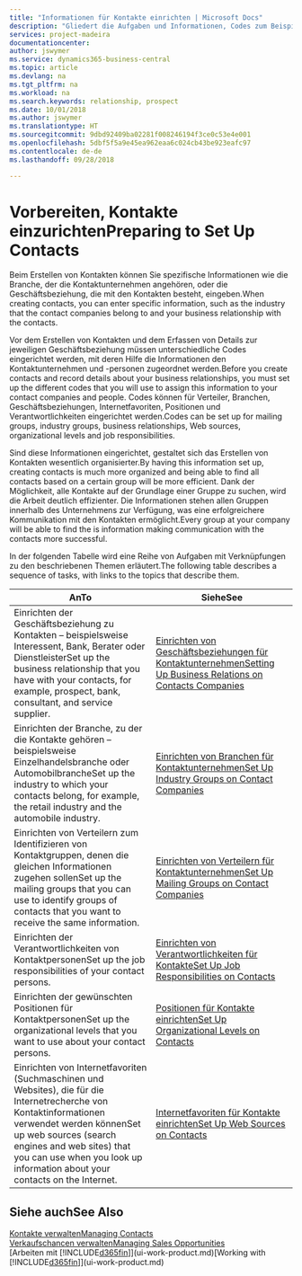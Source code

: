 ```yaml
---
title: "Informationen für Kontakte einrichten | Microsoft Docs"
description: "Gliedert die Aufgaben und Informationen, Codes zum Beispiel über Branchen und Geschäftsbeziehungen festzulegen, bevor Sie Kontakte erstellen."
services: project-madeira
documentationcenter: 
author: jswymer
ms.service: dynamics365-business-central
ms.topic: article
ms.devlang: na
ms.tgt_pltfrm: na
ms.workload: na
ms.search.keywords: relationship, prospect
ms.date: 10/01/2018
ms.author: jswymer
ms.translationtype: HT
ms.sourcegitcommit: 9dbd92409ba02281f008246194f3ce0c53e4e001
ms.openlocfilehash: 5dbf5f5a9e45ea962eaa6c024cb43be923eafc97
ms.contentlocale: de-de
ms.lasthandoff: 09/28/2018

---
```

# <a name="preparing-to-set-up-contacts"></a><span data-ttu-id="498b3-103">Vorbereiten, Kontakte einzurichten</span><span class="sxs-lookup"><span data-stu-id="498b3-103">Preparing to Set Up Contacts</span></span>
<span data-ttu-id="498b3-104">Beim Erstellen von Kontakten können Sie spezifische Informationen wie die Branche, der die Kontaktunternehmen angehören, oder die Geschäftsbeziehung, die mit den Kontakten besteht, eingeben.</span><span class="sxs-lookup"><span data-stu-id="498b3-104">When creating contacts, you can enter specific information, such as the industry that the contact companies belong to and your business relationship with the contacts.</span></span>

<span data-ttu-id="498b3-105">Vor dem Erstellen von Kontakten und dem Erfassen von Details zur jeweiligen Geschäftsbeziehung müssen unterschiedliche Codes eingerichtet werden, mit deren Hilfe die Informationen den Kontaktunternehmen und -personen zugeordnet werden.</span><span class="sxs-lookup"><span data-stu-id="498b3-105">Before you create contacts and record details about your business relationships, you must set up the different codes that you will use to assign this information to your contact companies and people.</span></span> <span data-ttu-id="498b3-106">Codes können für Verteiler, Branchen, Geschäftsbeziehungen, Internetfavoriten, Positionen und Verantwortlichkeiten eingerichtet werden.</span><span class="sxs-lookup"><span data-stu-id="498b3-106">Codes can be set up for mailing groups, industry groups, business relationships, Web sources, organizational levels and job responsibilities.</span></span>

<span data-ttu-id="498b3-107">Sind diese Informationen eingerichtet, gestaltet sich das Erstellen von Kontakten wesentlich organisierter.</span><span class="sxs-lookup"><span data-stu-id="498b3-107">By having this information set up, creating contacts is much more organized and being able to find all contacts based on a certain group will be more efficient.</span></span> <span data-ttu-id="498b3-108">Dank der Möglichkeit, alle Kontakte auf der Grundlage einer Gruppe zu suchen, wird die Arbeit deutlich effizienter. Die Informationen stehen allen Gruppen innerhalb des Unternehmens zur Verfügung, was eine erfolgreichere Kommunikation mit den Kontakten ermöglicht.</span><span class="sxs-lookup"><span data-stu-id="498b3-108">Every group at your company will be able to find the is information making communication with the contacts more successful.</span></span>

<span data-ttu-id="498b3-109">In der folgenden Tabelle wird eine Reihe von Aufgaben mit Verknüpfungen zu den beschriebenen Themen erläutert.</span><span class="sxs-lookup"><span data-stu-id="498b3-109">The following table describes a sequence of tasks, with links to the topics that describe them.</span></span> 

| <span data-ttu-id="498b3-110">An</span><span class="sxs-lookup"><span data-stu-id="498b3-110">To</span></span> | <span data-ttu-id="498b3-111">Siehe</span><span class="sxs-lookup"><span data-stu-id="498b3-111">See</span></span> |
| --- | --- |
| <span data-ttu-id="498b3-112">Einrichten der Geschäftsbeziehung zu Kontakten – beispielsweise Interessent, Bank, Berater oder Dienstleister</span><span class="sxs-lookup"><span data-stu-id="498b3-112">Set up the business relationship that you have with your contacts, for example, prospect, bank, consultant, and service supplier.</span></span> |[<span data-ttu-id="498b3-113">Einrichten von Geschäftsbeziehungen für Kontaktunternehmen</span><span class="sxs-lookup"><span data-stu-id="498b3-113">Setting Up Business Relations on Contacts Companies</span></span>](marketing-business-relations.md) |
| <span data-ttu-id="498b3-114">Einrichten der Branche, zu der die Kontakte gehören – beispielsweise Einzelhandelsbranche oder Automobilbranche</span><span class="sxs-lookup"><span data-stu-id="498b3-114">Set up the industry to which your contacts belong, for example, the retail industry and the automobile industry.</span></span> |[<span data-ttu-id="498b3-115">Einrichten von Branchen für Kontaktunternehmen</span><span class="sxs-lookup"><span data-stu-id="498b3-115">Set Up Industry Groups on Contact Companies</span></span>](marketing-industry-groups.md) |
| <span data-ttu-id="498b3-116">Einrichten von Verteilern zum Identifizieren von Kontaktgruppen, denen die gleichen Informationen zugehen sollen</span><span class="sxs-lookup"><span data-stu-id="498b3-116">Set up the mailing groups that you can use to identify groups of contacts that you want to receive the same information.</span></span> |[<span data-ttu-id="498b3-117">Einrichten von Verteilern für Kontaktunternehmen</span><span class="sxs-lookup"><span data-stu-id="498b3-117">Set Up Mailing Groups on Contact Companies</span></span>](marketing-mailing-groups.md) |
| <span data-ttu-id="498b3-118">Einrichten der Verantwortlichkeiten von Kontaktpersonen</span><span class="sxs-lookup"><span data-stu-id="498b3-118">Set up the job responsibilities of your contact persons.</span></span> |[<span data-ttu-id="498b3-119">Einrichten von Verantwortlichkeiten für Kontakte</span><span class="sxs-lookup"><span data-stu-id="498b3-119">Set Up Job Responsibilities on Contacts</span></span>](marketing-job-responsibilities.md) |
| <span data-ttu-id="498b3-120">Einrichten der gewünschten Positionen für Kontaktpersonen</span><span class="sxs-lookup"><span data-stu-id="498b3-120">Set up the organizational levels that you want to use about your contact persons.</span></span> |[<span data-ttu-id="498b3-121">Positionen für Kontakte einrichten</span><span class="sxs-lookup"><span data-stu-id="498b3-121">Set Up Organizational Levels on Contacts</span></span>](marketing-organizational-levels.md) |
| <span data-ttu-id="498b3-122">Einrichten von Internetfavoriten (Suchmaschinen und Websites), die für die Internetrecherche von Kontaktinformationen verwendet werden können</span><span class="sxs-lookup"><span data-stu-id="498b3-122">Set up web sources (search engines and web sites) that you can use when you look up information about your contacts on the Internet.</span></span> |[<span data-ttu-id="498b3-123">Internetfavoriten für Kontakte einrichten</span><span class="sxs-lookup"><span data-stu-id="498b3-123">Set Up Web Sources on Contacts</span></span>](marketing-web-sources.md) |

## <a name="see-also"></a><span data-ttu-id="498b3-124">Siehe auch</span><span class="sxs-lookup"><span data-stu-id="498b3-124">See Also</span></span>
[<span data-ttu-id="498b3-125">Kontakte verwalten</span><span class="sxs-lookup"><span data-stu-id="498b3-125">Managing Contacts</span></span>](marketing-contacts.md)  
[<span data-ttu-id="498b3-126">Verkaufschancen verwalten</span><span class="sxs-lookup"><span data-stu-id="498b3-126">Managing Sales Opportunities</span></span>](marketing-manage-sales-opportunities.md)  
<span data-ttu-id="498b3-127">[Arbeiten mit [!INCLUDE[d365fin](includes/d365fin_md.md)]](ui-work-product.md)</span><span class="sxs-lookup"><span data-stu-id="498b3-127">[Working with [!INCLUDE[d365fin](includes/d365fin_md.md)]](ui-work-product.md)</span></span>


